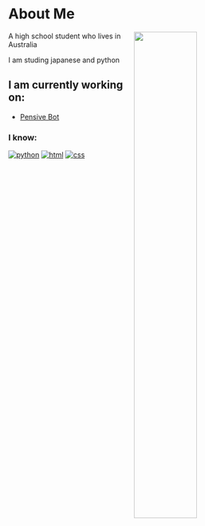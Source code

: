# About Me

<img width="50%" align="right" src="https://github-readme-stats.vercel.app/api?username=What-Question-Mark&count_private=true&include_all_commits=true&show_icons=true&theme=monokai&hide_border=true">

A high school student who lives in Australia

I am studing japanese and python

## I am currently working on:

- [Pensive Bot](https://discord.gg/2tgnZDbFhP)

### I know:

[![python](https://img.shields.io/badge/-Python-4B8BBE?style=flat)](https://discord.gg/2tgnZDbFhP)
[![html](https://img.shields.io/badge/-HTML-e34c26?style=flat)](https://discord.gg/2tgnZDbFhP)
[![css](https://img.shields.io/badge/-CSS-264de4?style=flat)](https://discord.gg/2tgnZDbFhP)
